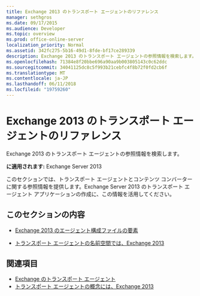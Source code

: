 ```yaml
---
title: Exchange 2013 のトランスポート エージェントのリファレンス
manager: sethgros
ms.date: 09/17/2015
ms.audience: Developer
ms.topic: overview
ms.prod: office-online-server
localization_priority: Normal
ms.assetid: 342fc275-5b16-49d1-8fde-bf17ce289339
description: Exchange 2013 のトランスポート エージェントの参照情報を検索します。
ms.openlocfilehash: 71384e8f20bbe696a90aa9b003805143c0c62ddc
ms.sourcegitcommit: 34041125dc8c5f993b21cebfc4f8b72f0fd2cb6f
ms.translationtype: MT
ms.contentlocale: ja-JP
ms.lasthandoff: 06/11/2018
ms.locfileid: "19759260"
---
```

# <a name="transport-agent-reference-for-exchange-2013"></a>Exchange 2013 のトランスポート エージェントのリファレンス

Exchange 2013 のトランスポート エージェントの参照情報を検索します。
  
**に適用されます:** Exchange Server 2013 
  
このセクションでは、トランスポート エージェントとコンテンツ コンバーターに関する参照情報を提供します。Exchange Server 2013 のトランスポート エージェント アプリケーションの作成に、この情報を活用してください。
  
## <a name="in-this-section"></a>このセクションの内容

- [Exchange 2013 のエージェント構成ファイルの要素](agents-configuration-file-elements-for-exchange-2013.md)
    
- [トランスポート エージェントの名前空間では、Exchange 2013](transport-agent-namespaces-in-exchange-2013.md)
    
## <a name="see-also"></a>関連項目

- [Exchange のトランスポート エージェント](transport-agents-in-exchange-2013.md)
- [トランスポート エージェントの概念には、Exchange 2013](transport-agent-concepts-in-exchange-2013.md)

